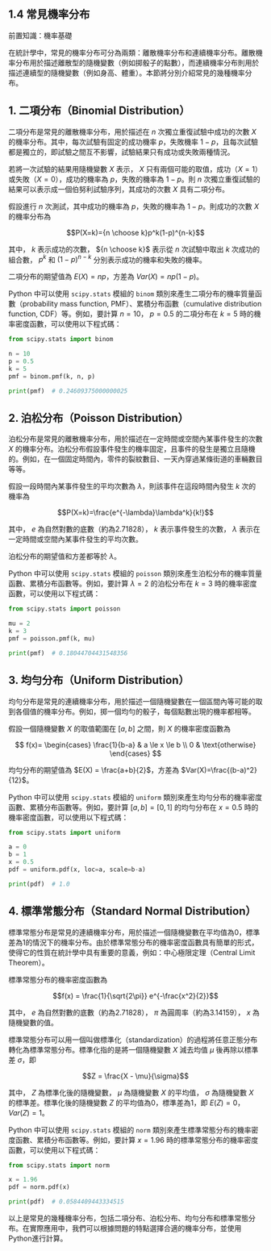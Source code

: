 ## 1.4 常見機率分布

前置知識：機率基礎

在統計學中，常見的機率分布可分為兩類：離散機率分布和連續機率分布。離散機率分布用於描述離散型的隨機變數（例如掷骰子的點數），而連續機率分布則用於描述連續型的隨機變數（例如身高、體重）。本節將分別介紹常見的幾種機率分布。

## 1. 二項分布（Binomial Distribution）

二項分布是常見的離散機率分布，用於描述在 $n$ 次獨立重復試驗中成功的次數 $X$ 的機率分布。其中，每次試驗有固定的成功機率 $p$，失敗機率 $1-p$，且每次試驗都是獨立的，即試驗之間互不影響，試驗結果只有成功或失敗兩種情況。

若將一次試驗的結果用隨機變數 $X$ 表示， $X$ 只有兩個可能的取值，成功（$X=1$）或失敗（$X=0$），成功的機率為 $p$，失敗的機率為 $1-p$。則 $n$ 次獨立重復試驗的結果可以表示成一個伯努利試驗序列，其成功的次數 $X$ 具有二項分布。

假設進行 $n$ 次測試，其中成功的機率為 $p$，失敗的機率為 $1-p$。則成功的次數 $X$ 的機率分布為

$$P(X=k)={n \choose k}p^k(1-p)^{n-k}$$

其中， $k$ 表示成功的次數， ${n \choose k}$ 表示從 $n$ 次試驗中取出 $k$ 次成功的組合數， $p^k$ 和 $(1-p)^{n-k}$ 分別表示成功的機率和失敗的機率。

二項分布的期望值為 $E(X) = np$，方差為 $Var(X) = np(1-p)$。

Python 中可以使用 `scipy.stats` 模組的 `binom` 類別來產生二項分布的機率質量函數（probability mass function, PMF）、累積分布函數（cumulative distribution function, CDF）等。例如，要計算 $n=10$， $p=0.5$ 的二項分布在 $k=5$ 時的機率密度函數，可以使用以下程式碼：

```python
from scipy.stats import binom

n = 10
p = 0.5
k = 5
pmf = binom.pmf(k, n, p)

print(pmf)  # 0.24609375000000025
```

## 2. 泊松分布（Poisson Distribution）

泊松分布是常見的離散機率分布，用於描述在一定時間或空間內某事件發生的次數 $X$ 的機率分布。泊松分布假設事件發生的機率固定，且事件的發生是獨立且隨機的。例如，在一個固定時間內，零件的裂紋數目、一天內穿過某條街道的車輛數目等等。

假設一段時間內某事件發生的平均次數為 $\lambda$，則該事件在這段時間內發生 $k$ 次的機率為

$$P(X=k)=\frac{e^{-\lambda}\lambda^k}{k!}$$

其中， $e$ 為自然對數的底數（約為2.71828）， $k$ 表示事件發生的次數， $\lambda$ 表示在一定時間或空間內某事件發生的平均次數。

泊松分布的期望值和方差都等於 $\lambda$。

Python 中可以使用 `scipy.stats` 模組的 `poisson` 類別來產生泊松分布的機率質量函數、累積分布函數等。例如，要計算 $\lambda=2$ 的泊松分布在 $k=3$ 時的機率密度函數，可以使用以下程式碼：

```python
from scipy.stats import poisson

mu = 2
k = 3
pmf = poisson.pmf(k, mu)

print(pmf)  # 0.18044704431548356
```

## 3. 均勻分布（Uniform Distribution）

均勻分布是常見的連續機率分布，用於描述一個隨機變數在一個區間內等可能的取到各個值的機率分布。例如，掷一個均勻的骰子，每個點數出現的機率都相等。

假設一個隨機變數 $X$ 的取值範圍在 $[a, b]$ 之間，則 $X$ 的機率密度函數為

$$
f(x)=
\begin{cases}
\frac{1}{b-a} & a \le x \le b \\
0 & \text{otherwise}
\end{cases}
$$

均勻分布的期望值為 $E(X) = \frac{a+b}{2}$，方差為 $Var(X)=\frac{(b-a)^2}{12}$。

Python 中可以使用 `scipy.stats` 模組的 `uniform` 類別來產生均勻分布的機率密度函數、累積分布函數等。例如，要計算 $[a, b]=[0, 1]$ 的均勻分布在 $x=0.5$ 時的機率密度函數，可以使用以下程式碼：

```python
from scipy.stats import uniform

a = 0
b = 1
x = 0.5
pdf = uniform.pdf(x, loc=a, scale=b-a)

print(pdf)  # 1.0
```

## 4. 標準常態分布（Standard Normal Distribution）

標準常態分布是常見的連續機率分布，用於描述一個隨機變數在平均值為0，標準差為1的情況下的機率分布。由於標準常態分布的機率密度函數具有簡單的形式，使得它的性質在統計學中具有重要的意義，例如：中心極限定理（Central Limit Theorem）。

標準常態分布的機率密度函數為

$$f(x) = \frac{1}{\sqrt{2\pi}} e^{-\frac{x^2}{2}}$$

其中， $e$ 為自然對數的底數（約為2.71828）， $\pi$ 為圓周率（約為3.14159）， $x$ 為隨機變數的值。

標準常態分布可以用一個叫做標準化（standardization）的過程將任意正態分布轉化為標準常態分布。標準化指的是將一個隨機變數 $X$ 減去均值 $\mu$ 後再除以標準差 $\sigma$，即

$$Z = \frac{X - \mu}{\sigma}$$

其中， $Z$ 為標準化後的隨機變數， $\mu$ 為隨機變數 $X$ 的平均值， $\sigma$ 為隨機變數 $X$ 的標準差。標準化後的隨機變數 $Z$ 的平均值為0，標準差為1，即 $E(Z)=0$， $Var(Z)=1$。

Python 中可以使用 `scipy.stats` 模組的 `norm` 類別來產生標準常態分布的機率密度函數、累積分布函數等。例如，要計算 $x=1.96$ 時的標準常態分布的機率密度函數，可以使用以下程式碼：

```python
from scipy.stats import norm

x = 1.96
pdf = norm.pdf(x)

print(pdf)  # 0.0584409443334515
```

以上是常見的幾種機率分布，包括二項分布、泊松分布、均勻分布和標準常態分布。在實際應用中，我們可以根據問題的特點選擇合適的機率分布，並使用 Python進行計算。